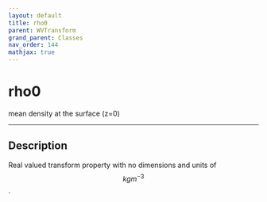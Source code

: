 ```yaml
---
layout: default
title: rho0
parent: WVTransform
grand_parent: Classes
nav_order: 144
mathjax: true
---
```


#  rho0

mean density at the surface (z=0)


---

## Description
Real valued transform property with no dimensions and units of $$kg m^{-3}$$.

